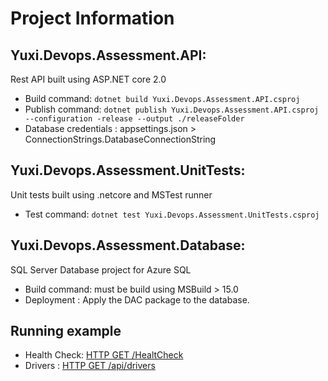 # Project Information


## Yuxi.Devops.Assessment.API: 
Rest API built using ASP.NET core 2.0 
  * Build command: ```dotnet build Yuxi.Devops.Assessment.API.csproj```
  * Publish command: ```dotnet publish Yuxi.Devops.Assessment.API.csproj --configuration -release --output ./releaseFolder```
  * Database credentials : appsettings.json > ConnectionStrings.DatabaseConnectionString
  
## Yuxi.Devops.Assessment.UnitTests: 
Unit tests built using .netcore and MSTest runner
  * Test command: ```dotnet test Yuxi.Devops.Assessment.UnitTests.csproj```
  
## Yuxi.Devops.Assessment.Database: 
SQL Server Database project for Azure SQL
  * Build command: must be build using MSBuild > 15.0 
  * Deployment : Apply the DAC package to the database.
  
## Running example 
  * Health Check:  [HTTP GET /HealtCheck ](https://yuxi-assessments-devops-backend.azurewebsites.net/HealthCheck)
  * Drivers : [HTTP GET /api/drivers](https://yuxi-assessments-devops-backend.azurewebsites.net/api/drivers) 


